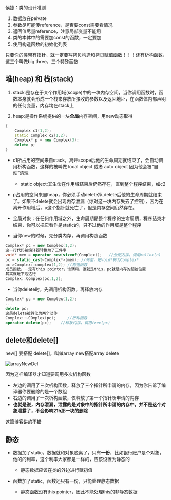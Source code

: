 
侯捷：类的设计准则

1. 数据放在peivate
2. 参数尽可能传reference，是否要const需要看情况
3. 返回值尽量reference，注意局部变量不能用
4. 类的本体中的需要加const的函数，一定要加
5. 使用构造函数的初始化列表


只要你的类带有指针，就一定要写拷贝构造和拷贝赋值函数！！！还有析构函数，这三个叫做big three，三个特殊函数


## 堆(heap) 和 栈(stack)
1. stack:是存在于某个作用域(scope)中的一块内存空间，当你调用函数时，函数本身就会形成一个栈来存放所接收的参数以及返回地址，在函数体内部声明的任何变量，内存均在stack上
   
2. heap:是操作系统提供的一块**全局**内存空间，用new动态取得

```c++
{
    Complex c1(1,2);
    static Complex c2(1,2);
    Complex* p = new Complex(3);
    delete p;
}
```
- c1所占用的空间来自stack，离开scope后他的生命周期就结束了，会自动调用析构函数，这样的被叫做 local object 或者 auto object 因为他会被“自动”清理
  - static object:其生命在作用域结束后仍然存在，直到整个程序结束，如c2
- p占用的空间来自heap，你必须手动delete掉,delete后他的生命周期就结束了。如果不delete就会出现内存泄漏（你对这一块内存失去了控制），因为在离开作用域后，p这个指针就死亡了，但是内存空间仍然存在。
- 全局对象：在任何作用域之外，生命周期是整个程序的生命周期，程序结束才结束，你可以把它看作是static的，只不过他的作用域是整个程序

- 当你new的时候，先分类内存，再调用构造函数
```c++
Complex* pc = new Complex(1,2);
这一行代码被编译器转换为了三件事
void* mem = operator new(sizeof(Complex));   //分配内存，调用malloc(n)
pc = static_cast<Complex*>(mem); //转型，把void*转为Complex*
pc->Complex::complex(1,2); //构造函数
成员函数，一定有this pointor，谁调用，谁就是this，pc就是内存的起始位置
其实就是下边这行
Complex::Complex(pc,1,2);
```

- 当你delete时，先调用析构函数，再释放内存
```c++
Complex* pc = new Complex(1,2);
...
delete pc;
这局delete被转化为两个动作
Complex::~COmplex(pc);     //析构函数
operator delete(pc);    //释放内存，调用free(pc)
```


## delete和delete[]
new[] 要搭配 delete[]，叫做array new搭配array delete

![arrayNewDel](https://gitee.com/wangxy2180/imagehost/raw/master/codingTech/arrayNewDelete.png)

因为这样编译器才知道要调用多次析构函数

- 左边的调用了三次析构函数，释放了三个指针所申请的内存，因为你告诉了编译器你要删除的是一个数组
- 右边的调用了一次析构函数，仅释放了第一个指针所申请的内存
- **也就是说，内存泄漏，泄露的是对象中的指针所申请的内存中，并不是这个对象泄露了，不会影响21h那一块的删除**

[这篇博客讲的不错](https://blog.csdn.net/u012936940/article/details/80919880)

## 静态
- 数据加了static，数据就和对象脱离了，只有**一份**，比如银行账户是个对象，他的的利率，这个利率大家都是一样的，应该设置为静态的
  - 静态数据应该在类的外边进行赋初值

- 函数加了static，函数还只有一份，只能处理静态数据
  - 静态函数没有this pointer，因此不能处理this的非静态数据